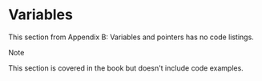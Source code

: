 # Variables

This section from Appendix B: Variables and pointers has no code listings.

> [!NOTE]
> This section is covered in the book but doesn't include code examples.
